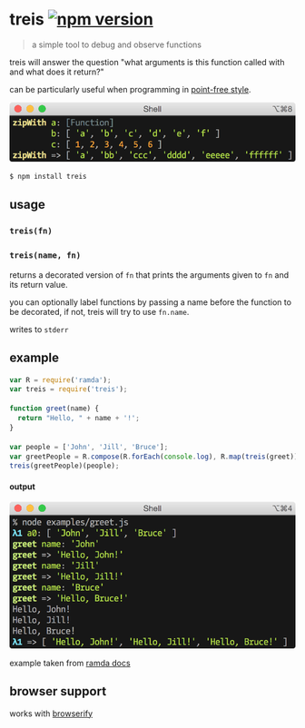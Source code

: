 # treis [![npm version](https://badge.fury.io/js/treis.svg)](https://www.npmjs.com/package/treis)

> a simple tool to debug and observe functions

treis will answer the question "what arguments is this function called with and what does it return?"

can be particularly useful when programming in [point-free style](http://en.wikipedia.org/wiki/Tacit_programming).

![](https://raw.githubusercontent.com/raine/treis/media/img4.png)

```sh
$ npm install treis
```

## usage

### `treis(fn)`
### `treis(name, fn)`

returns a decorated version of `fn` that prints the arguments given to `fn`
and its return value.

you can optionally label functions by passing a name before the function
to be decorated, if not, treis will try to use `fn.name`.

writes to `stderr`

## example

```js
var R = require('ramda');
var treis = require('treis');

function greet(name) {
  return "Hello, " + name + '!';
}

var people = ['John', 'Jill', 'Bruce'];
var greetPeople = R.compose(R.forEach(console.log), R.map(treis(greet)));
treis(greetPeople)(people);
```

#### output

![](https://raw.githubusercontent.com/raine/treis/media/greet.png)

example taken from [ramda docs](http://ramdajs.com/docs)

## browser support

works with [browserify](http://browserify.org/)
